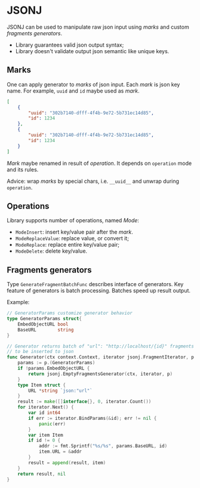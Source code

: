 # JSONJ

JSONJ can be used to manipulate raw json input using _marks_ and custom _fragments generators_.
* Library guarantees valid json output syntax;
* Library doesn't validate output json semantic like unique keys.

## Marks

One can apply generator to  _marks_ of json input. Each _mark_ is json key name.
For example, `uuid` and `id` maybe used as _mark_.
```json
[
    {
        "uuid": "302b7140-dfff-4f4b-9e72-5b731ec14d85",
        "id": 1234
    },
    {
        "uuid": "302b7140-dfff-4f4b-9e72-5b731ec14d85",
        "id": 1234
    }
]
```

_Mark_ maybe renamed in result of _operation_.  It depends on `operation` mode and its rules.

Advice: wrap _marks_ by special chars, i.e. `__uuid__` and unwrap during `operation`.


## Operations
Library supports number of operations, named _Mode_:
  * `ModeInsert`: insert key/value pair after the _mark_.
  * `ModeReplaceValue`: replace value, or convert it;
  * `ModeReplace`: replace entire key/value pair;
  * `ModeDelete`: delete key/value.

## Fragments generators

Type `GenerateFragmentBatchFunc` describes interface of generators.
Key feature of generators is batch processing. Batches speed up result output.

Example:
```go
// GeneratorParams customize generator behavior
type GeneratorParams struct{
    EmbedObjectURL bool
    BaseURL        string
}

// Generator returns batch of "url": "http://localhost/{id}" fragments
// to be inserted to json
func Generator(ctx context.Context, iterator jsonj.FragmentIterator, p interface{}) ([]interface{}, error) {
    params := p.(GeneratorParams)
    if !params.EmbedObjectURL {
        return jsonj.EmptyFragmentsGenerator(ctx, iterator, p)
    }
    type Item struct {
        URL *string `json:"url"`
    }
    result := make([]interface{}, 0, iterator.Count())
    for iterator.Next() {
        var id int64
        if err := iterator.BindParams(&id); err != nil {
            panic(err)
        }
        var item Item
        if id != 0 {
            addr := fmt.Sprintf("%s/%s", params.BaseURL, id)
            item.URL = &addr
        }
        result = append(result, item)
    }
    return result, nil
}
```
